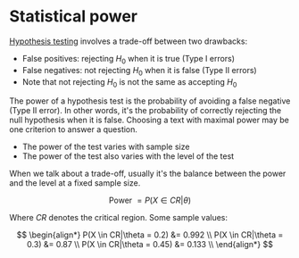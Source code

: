 # Statistical power

[Hypothesis testing](202210150928) involves a trade-off between two drawbacks:
- False positives: rejecting $H_0$ when it is true (Type I errors)
- False negatives: not rejecting $H_0$ when it is false (Type II errors)
- Note that not rejecting $H_0$ is not the same as accepting $H_0$

The power of a hypothesis test is the probability of avoiding a false negative
(Type II error). In other words, it's the probability of correctly rejecting
the null hypothesis when it is false. Choosing a text with maximal power may be
one criterion to answer a question.

- The power of the test varies with sample size
- The power of the test also varies with the level of the test

When we talk about a trade-off, usually it's the balance between the power and
the level at a fixed sample size.

$$
\text{Power } = P(X \in CR|\theta)
$$

Where $CR$ denotes the critical region. Some sample values:

$$
\begin{align*}
  P(X \in CR|\theta = 0.2) &= 0.992 \\
  P(X \in CR|\theta = 0.3) &= 0.87 \\
  P(X \in CR|\theta = 0.45) &= 0.133 \\
\end{align*}
$$
